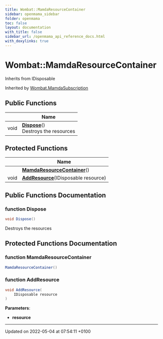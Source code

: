 ```yaml
---
title: Wombat::MamdaResourceContainer
sidebar: openmama_sidebar
folder: openmama
toc: false
layout: documentation
with_title: false
sidebar_url: /openmama_api_reference_docs.html
with_doxylinks: true
---
```


# Wombat::MamdaResourceContainer





Inherits from IDisposable

Inherited by [Wombat.MamdaSubscription](classWombat_1_1MamdaSubscription.html)

## Public Functions

|                | Name           |
| -------------- | -------------- |
| void | **[Dispose](classWombat_1_1MamdaResourceContainer.html#function-dispose)**()<br>Destroys the resources  |

## Protected Functions

|                | Name           |
| -------------- | -------------- |
| | **[MamdaResourceContainer](classWombat_1_1MamdaResourceContainer.html#function-mamdaresourcecontainer)**() |
| void | **[AddResource](classWombat_1_1MamdaResourceContainer.html#function-addresource)**(IDisposable resource) |

## Public Functions Documentation

### function Dispose

```csharp
void Dispose()
```

Destroys the resources 

## Protected Functions Documentation

### function MamdaResourceContainer

```csharp
MamdaResourceContainer()
```


### function AddResource

```csharp
void AddResource(
    IDisposable resource
)
```


**Parameters**: 

  * **resource** 


-------------------------------

Updated on 2022-05-04 at 07:54:11 +0100